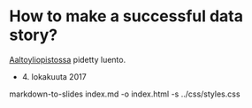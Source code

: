 # How to make a successful data story?

[Aaltoyliopistossa](https://www.aalto.fi) pidetty luento.

* <div>4. lokakuuta 2017</div>

markdown-to-slides index.md -o index.html -s ../css/styles.css
